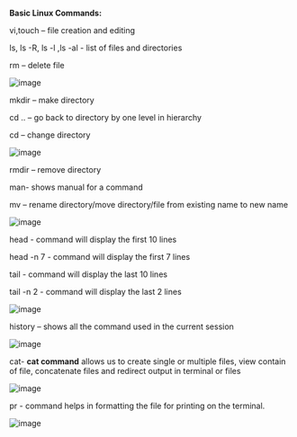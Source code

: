 **Basic Linux Commands:**

vi,touch – file creation and editing

ls, ls -R, ls -l ,ls -al - list of files and directories

rm – delete file

![image](https://user-images.githubusercontent.com/73540298/98050821-241e6a00-1df8-11eb-94c0-73f033f275b4.png)

mkdir – make directory

cd .. – go back to directory by one level in hierarchy

cd – change directory

![image](https://user-images.githubusercontent.com/73540298/98050981-811a2000-1df8-11eb-959d-7312a29f09d5.png)


rmdir – remove directory

man- shows manual for a command

mv – rename directory/move directory/file from existing name to new name

![image](https://user-images.githubusercontent.com/73540298/98050387-3350e800-1df7-11eb-86e5-4f46fbb1c694.png)



head - command will display the first 10 lines

head -n 7 - command will display the first 7 lines

tail - command will display the last 10 lines

tail -n 2 - command will display the last 2 lines

![image](https://user-images.githubusercontent.com/73540298/98050425-495ea880-1df7-11eb-93e0-3eefaf07ea96.png)



history – shows all the command used in the current session

![image](https://user-images.githubusercontent.com/73540298/98050466-5e3b3c00-1df7-11eb-8a27-5faf5613279d.png)

 

cat- **cat command**  allows us to create single or multiple files, view contain of file, concatenate files and redirect output in terminal or files

![image](https://user-images.githubusercontent.com/73540298/98050586-a2c6d780-1df7-11eb-87a3-67fc872d5f78.png)


pr - command helps in formatting the file for printing on the terminal.

![image](https://user-images.githubusercontent.com/73540298/98050551-8e82da80-1df7-11eb-9ce8-c7ea2f721de8.png)


